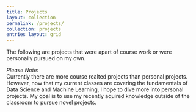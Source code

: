 ```yaml
---
title: Projects
layout: collection
permalink: /projects/
collection: projects
entries layout: grid
--- 
```


The following are projects that were apart of course work or were personally
pursued on my own.

_Please Note:_  
Currently there are more course realted projects than personal projects. However,
now that my current classes are covering the fundamentals of Data Science and Machine 
Learning, I hope to dive more into personal projects. My goal is to use my recently
aquired knowledge outside of the classroom to pursue novel projects. 
